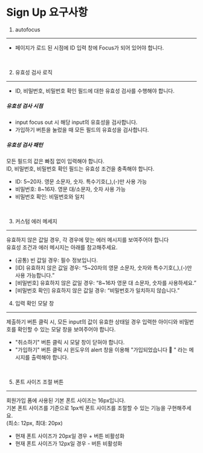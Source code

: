 # Sign Up 요구사항

1. autofocus
<hr />

- 페이지가 로드 된 시점에 ID 입력 창에 Focus가 되어 있어야 합니다.

<br>

2. 유효성 검사 로직
<hr />

- ID, 비밀번호, 비밀번호 확인 필드에 대한 유효성 검사를 수행해야 합니다.

##### 유효성 검사 시점

- input focus out 시 해당 input의 유효성을 검사합니다.
- 가입하기 버튼을 눌렀을 때 모든 필드의 유효성을 검사합니다.

##### 유효성 검사 패턴

모든 필드의 값은 빠짐 없이 입력해야 합니다.<br>
ID, 비밀번호, 비밀번호 확인 필드는 유효성 조건을 충족해야 합니다.

- ID: 5~20자. 영문 소문자, 숫자. 특수기호(\_),(-)만 사용 가능
- 비밀번호: 8~16자. 영문 대/소문자, 숫자 사용 가능
- 비밀번호 확인: 비밀번호와 일치

<br>

3. 커스텀 에러 메세지
<hr />
유효하지 않은 값일 경우, 각 경우에 맞는 에러 메시지를 보여주어야 합니다<br>
유효성 조건과 에러 메시지는 아래를 참고해주세요.

- (공통) 빈 값일 경우: 필수 정보입니다.
- [ID] 유효하지 않은 값일 경우: “5~20자의 영문 소문자, 숫자와 특수기호(\_),(-)만 사용 가능합니다.”
- [비밀번호] 유효하지 않은 값일 경우: “8~16자 영문 대 소문자, 숫자를 사용하세요.”
- [비밀번호 확인] 유효하지 않은 값일 경우: “비밀번호가 일치하지 않습니다.”

4. 입력 확인 모달 창
<hr />
제출하기 버튼 클릭 시, 모든 input의 값이 유효한 상태일 경우 입력한 아이디와 비밀번호를 확인할 수 있는 모달 창을 보여주어야 합니다.

- "취소하기" 버튼 클릭 시 모달 창이 닫혀야 합니다.
- "가입하기" 버튼 클릭 시 윈도우의 alert 창을 이용해 "가입되었습니다 🥳 " 라는 메시지를 출력해야 합니다.

<br>

5. 폰트 사이즈 조절 버튼
<hr />
회원가입 폼에 사용된 기본 폰트 사이즈는 16px입니다.<br>
기본 폰트 사이즈를 기준으로 1px씩 폰트 사이즈를 조절할 수 있는 기능을 구현해주세요.
<br>
(최소: 12px, 최대: 20px)

- 현재 폰트 사이즈가 20px일 경우 + 버튼 비활성화
- 현재 폰트 사이즈가 12px일 경우 - 버튼 비활성화
